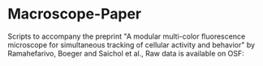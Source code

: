 # Macroscope-Paper

Scripts to accompany the preprint "A modular multi-color fluorescence microscope for simultaneous tracking of cellular activity and behavior" by Ramahefarivo, Boeger and Saichol et al.,
Raw data is available on OSF:
